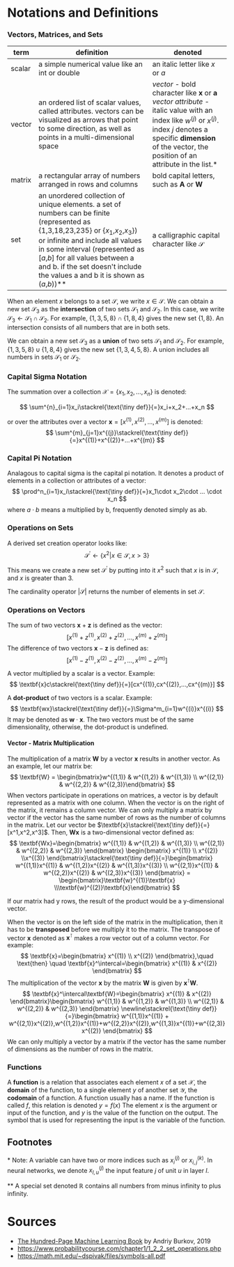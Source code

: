 # Notations and Definitions

### Vectors, Matrices, and Sets

| term | definition | denoted |
| --- | --- | ---- |
| scalar | a simple numerical value like an int or double | an italic letter like $x$ or $a$ |
| vector | an ordered list of scalar values, called attributes. vectors can be visualized as arrows that point to some direction, as well as points in a multi-dimensional space | *vector* - bold character like $\textbf{x}$ or $\textbf{a}$ *vector attribute* - italic value with an index like $w^{(j)}$ or $x^{(j)}$. index $j$ denotes a specific **dimension** of the vector, the position of an attribute in the list.* |
| matrix | a rectangular array of numbers arranged in rows and columns | bold capital letters, such as $\textbf{A}$ or $\textbf{W}$ | 
| set | an unordered collection of unique elements. a set of numbers can be finite (represented as {1,3,18,23,235} or {$x_1$,$x_2$,$x_3$}) or infinite and include all values in some interval (represented as [$a$,$b$] for all values between a and b. if the set doesn't include the values a and b it is shown as ($a$,$b$))** | a calligraphic capital character like $\mathcal{S}$ |

When an element $x$ belongs to a set $\mathcal{S}$, we write $x\in\mathcal{S}$. We can obtain a new set $\mathcal{S}_3$ as the **intersection** of two sets $\mathcal{S}_1$ and $\mathcal{S}_2$. In this case, we write $\mathcal{S}_3\leftarrow\mathcal{S}_1\cap\mathcal{S}_2$. For example, $\{1,3,5,8\}\cap\{1,8,4\}$ gives the new set $\{1,8\}$. An intersection consists of all numbers that are in both sets. 

We can obtain a new set $\mathcal{S}_3$ as a  **union** of two sets $\mathcal{S}_1$ and $\mathcal{S}_2$. For example, $\{1,3,5,8\}\cup\{1,8,4\}$ gives the new set $\{1,3,4,5,8\}$. A union includes all numbers in sets $\mathcal{S}_1$ or $\mathcal{S}_2$.

### Capital Sigma Notation

The summation over a collection $\mathcal{X}=\{x_1,x_2,...,x_n\}$ is denoted:

$$
\sum^{n}_{i=1}x_i\stackrel{\text{\tiny def}}{=}x_i+x_2+...+x_n
$$

or over the attributes over a vector $\textbf{x}=[x^{(1)},x^{(2)},...,x^{(m)}]$ is denoted:
$$
\sum^{m}_{j=1}x^{(j)}\stackrel{\text{\tiny def}}{=}x^{(1)}+x^{(2)}+...+x^{(m)}
$$

### Capital Pi Notation
Analagous to capital sigma is the capital pi notation. It denotes a product of elements in a collection or attributes of a vector:
$$
\prod^n_{i=1}x_i\stackrel{\text{\tiny def}}{=}x_1\cdot x_2\cdot ... \cdot x_n
$$
where $a\cdot b$ means a multiplied by b, frequently denoted simply as ab.

### Operations on Sets
A derived set creation operator looks like:
$$
\mathcal{S}^\prime\leftarrow\{x^2 | x \in\mathcal{S},x>3\}
$$

This means we create a new set $\mathcal{S}^\prime$ by putting into it $x^2$ such that $x$ is in $\mathcal{S}$, and $x$ is greater than 3.

The cardinality operator $|\mathcal{S}|$ returns the number of elements in set $\mathcal{S}$.

### Operations on Vectors
The sum of two vectors $\textbf{x} + \textbf{z}$ is defined as the vector:
$$
[x^{(1)}+z^{(1)},x^{(2)}+z^{(2)},...,x^{(m)}+z^{(m)}]
$$
The difference of two vectors $\textbf{x} - \textbf{z}$ is defined as:
$$
[x^{(1)}-z^{(1)},x^{(2)}-z^{(2)},...,x^{(m)}-z^{(m)}]
$$

A vector multiplied by a scalar is a vector. Example:
$$
\textbf{x}c\stackrel{\text{\tiny def}}{=}[cx^{(1)},cx^{(2)},...,cx^{(m)}]
$$

A **dot-product** of two vectors is a scalar. Example:
$$
\textbf{wx}\stackrel{\text{\tiny def}}{=}\Sigma^m_{i=1}w^{(i)}x^{(i)}
$$
It may be denoted as $\textbf{w}\cdot\textbf{x}$. The two vectors must be of the same dimensionality, otherwise, the dot-product is undefined.

#### Vector - Matrix Multiplication

The multiplication of a matrix $\textbf{W}$ by a vector $\textbf{x}$ results in another vector. As an example, let our matrix be:
$$
\textbf{W} = \begin{bmatrix}w^{(1,1)} & w^{(1,2)} & w^{(1,3)} \\ w^{(2,1)} & w^{(2,2)} & w^{(2,3)}\end{bmatrix}
$$
When vectors participate in operations on matrices, a vector is by default represented as a matrix with one column. When the vector is on the right of the matrix, it remains a column vector. We can only multiply a matrix by vector if the vector has the same number of rows as the number of columns in the matrix. Let our vector be $\textbf{x}\stackrel{\text{\tiny def}}{=}[x^1,x^2,x^3]$. Then, $\textbf{Wx}$ is a two-dimensional vector defined as:
$$
\textbf{Wx}=\begin{bmatrix} w^{(1,1)} & w^{(1,2)} & w^{(1,3)} \\ w^{(2,1)} & w^{(2,2)} & w^{(2,3)}
\end{bmatrix} \begin{bmatrix} x^{(1)} \\ x^{(2)} \\x^{(3)} \end{bmatrix}\stackrel{\text{\tiny def}}{=}\begin{bmatrix} w^{(1,1)}x^{(1)} & w^{(1,2)}x^{(2)} & w^{(1,3)}x^{(3)} \\ w^{(2,1)}x^{(1)} & w^{(2,2)}x^{(2)} & w^{(2,3)}x^{(3)}
\end{bmatrix} = \begin{bmatrix}\textbf{w}^{(1)}\textbf{x} \\\textbf{w}^{(2)}\textbf{x}\end{bmatrix}
$$

If our matrix had y rows, the result of the product would be a y-dimensional vector.

When the vector is on the left side of the matrix in the multiplication, then it has to be **transposed** before we multiply it to the matrix. The transpose of vector $\textbf{x}$ denoted as $\textbf{x}^\intercal$ makes a row vector out of a column vector. For example:
$$
\textbf{x}=\begin{bmatrix}
x^{(1)} \\ x^{(2)}
\end{bmatrix},\quad \text{then} \quad \textbf{x}^\intercal=\begin{bmatrix} x^{(1)} & x^{(2)}
\end{bmatrix}
$$
The multiplication of the vector $\textbf{x}$ by the matrix $\textbf{W}$ is given by $\textbf{x}^\intercal\textbf{W}$.
$$
\textbf{x}^\intercal\textbf{W}=\begin{bmatrix} x^{(1)} & x^{(2)}
\end{bmatrix}\begin{bmatrix}
w^{(1,1)} & w^{(1,2)} & w^{(1,3)} \\ w^{(2,1)} & w^{(2,2)} & w^{(2,3)}
\end{bmatrix}
\newline\stackrel{\text{\tiny def}}{=}\begin{bmatrix}
w^{(1,1)}x^{(1)} + w^{(2,1)}x^{(2)},w^{(1,2)}x^{(1)}+w^{(2,2)}x^{(2)},w^{(1,3)}x^{(1)}+w^{(2,3)}x^{(2)}
\end{bmatrix}
$$
We can only multiply a vector by a matrix if the vector has the same number of dimensions as the number of rows in the matrix.

### Functions
A **function** is a relation that associates each element $x$ of a set $\mathcal{X}$, the **domain** of the function, to a single element $y$ of another set $\mathcal{Y}$, the **codomain** of  a function. A function usually has a name. If the function is called $f$, this relation is denoted $y=f(x)$ The element $x$ is the argument or input of the function, and $y$ is the value of the function on the output. The symbol that is used for representing the input is the variable of the function.

## Footnotes
\* Note: A variable can have two or more indices such as $x_i^{(j)}$ or $x_{i,j}^{(k)}$. In neural networks, we denote $x_{l,u}^{(j)}$ the input feature $j$ of unit $u$ in layer $l$.

\*\* A special set denoted $\mathbb{R}$ contains all numbers from minus infinity to plus infinity.

# Sources
* [The Hundred-Page Machine Learning Book](https://themlbook.com/) by Andriy Burkov, 2019 
* https://www.probabilitycourse.com/chapter1/1_2_2_set_operations.php
* https://math.mit.edu/~dspivak/files/symbols-all.pdf